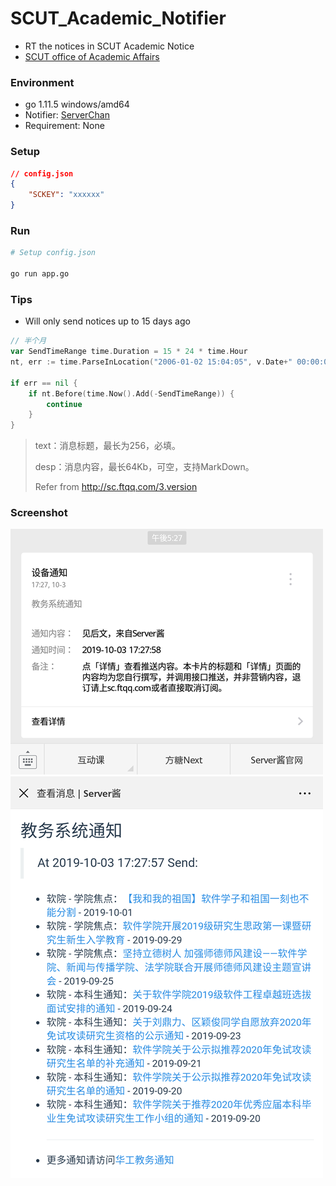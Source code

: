 # SCUT_Academic_Notifier
+ RT the notices in SCUT Academic Notice
+ [SCUT office of Academic Affairs](http://jw.scut.edu.cn/zhinan/cms/index.do)

### Environment
+ go 1.11.5 windows/amd64
+ Notifier: [ServerChan](http://sc.ftqq.com/3.version)
+ Requirement: None

### Setup
```json
// config.json
{
    "SCKEY": "xxxxxx"
}
```

### Run
```bash
# Setup config.json

go run app.go
```

### Tips
+ Will only send notices up to 15 days ago

```go
// 半个月
var SendTimeRange time.Duration = 15 * 24 * time.Hour
nt, err := time.ParseInLocation("2006-01-02 15:04:05", v.Date+" 00:00:00", time.Local)

if err == nil {
    if nt.Before(time.Now().Add(-SendTimeRange)) {
        continue
    }
}
```

> text：消息标题，最长为256，必填。
> 
> desp：消息内容，最长64Kb，可空，支持MarkDown。
>
> Refer from http://sc.ftqq.com/3.version

### Screenshot
![Screenshot](./assets/Screenshot.png)
![Screenshot 2](./assets/Screenshot_2.png)